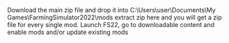 Download the main zip file and drop it into C:\Users\user\Documents\My Games\FarmingSimulator2022\mods
extract zip here and you will get a zip file for every single mod.
Launch FS22, go to downloadable content and enable mods and/or update existing mods